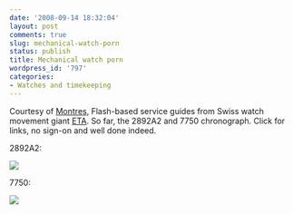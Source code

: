 ```yaml
---
date: '2008-09-14 18:32:04'
layout: post
comments: true
slug: mechanical-watch-porn
status: publish
title: Mechanical watch porn
wordpress_id: '797'
categories:
- Watches and timekeeping
---
```


Courtesy of [Montres](http://montresuisses.blogspot.com/), Flash-based service guides from Swiss watch movement giant [ETA](http://www.eta.ch/). So far, the 2892A2 and 7750 chronograph. Click for links, no sign-on  and well done indeed.

2892A2:

[![](http://fnord.phfactor.net/wp-content/uploads/2008/09/picture-5-450x323.png)](http://www.eta.ch/swisslab/2892A2/2892A2.html)

7750:

[![](http://fnord.phfactor.net/wp-content/uploads/2008/09/picture-4-450x328.png)](http://www.eta.ch/swisslab/7750/7750.html)
